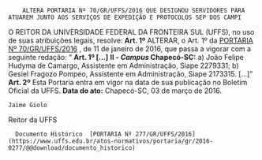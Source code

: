         ALTERA PORTARIA Nº 70/GR/UFFS/2016 QUE DESIGNOU SERVIDORES PARA ATUAREM JUNTO AOS SERVIÇOS DE EXPEDIÇÃO E PROTOCOLOS SEP DOS CAMPI  

 O REITOR DA UNIVERSIDADE FEDERAL DA FRONTEIRA SUL (UFFS), no uso de suas atribuições legais, resolve:   **Art. 1º** ALTERAR, o Art. 1º da [PORTARIA Nº 70/GR/UFFS/2016](https://www.uffs.edu.br/atos-normativos/portaria/gr/2016-0070)  , de 11 de janeiro de 2016, que passa a vigorar com a seguinte redação: “ **Art. 1º [...]**  **II - *Campus* Chapecó-SC:**  a) João Felipe Hudyma de Camargo, Assistente em Administração, Siape 2279331; b) Gesiel Fragozo Pompeo, Assistente em Administração, Siape 2173315. [...]”   **Art. 2º** Esta Portaria entra em vigor na data de sua publicação no Boletim Oficial da UFFS.      **Data do ato:** Chapecó-SC, 03 de março de 2016.   
 

    Jaime Giolo   
 Reitor da UFFS 

      Documento Histórico  [PORTARIA Nº 277/GR/UFFS/2016](https://www.uffs.edu.br/atos-normativos/portaria/gr/2016-0277/@@download/documento_historico)     
      